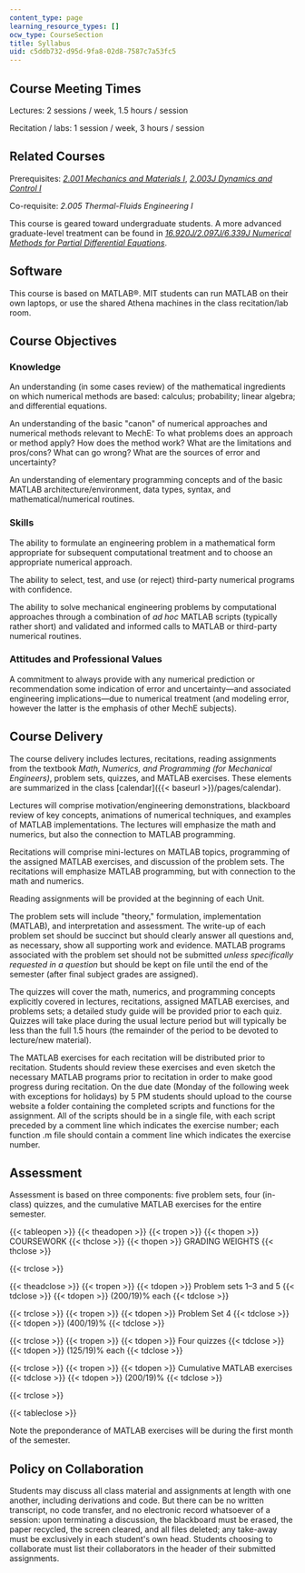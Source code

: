 ```yaml
---
content_type: page
learning_resource_types: []
ocw_type: CourseSection
title: Syllabus
uid: c5ddb732-d95d-9fa8-02d8-7587c7a53fc5
---
```


Course Meeting Times
--------------------

Lectures: 2 sessions / week, 1.5 hours / session

Recitation / labs: 1 session / week, 3 hours / session

Related Courses
---------------

Prerequisites: [_2.001 Mechanics and Materials I_](/courses/2-001-mechanics-materials-i-fall-2006/), [_2.003J Dynamics and Control I_](/courses/2-003j-dynamics-and-control-i-fall-2007/) 

Co-requisite: _2.005 Thermal-Fluids Engineering I_

This course is geared toward undergraduate students. A more advanced graduate-level treatment can be found in [_16.920J/2.097J/6.339J Numerical Methods for Partial Differential Equations_](/courses/16-920j-numerical-methods-for-partial-differential-equations-sma-5212-spring-2003/).

Software
--------

This course is based on MATLAB®. MIT students can run MATLAB on their own laptops, or use the shared Athena machines in the class recitation/lab room.

Course Objectives
-----------------

### Knowledge

An understanding (in some cases review) of the mathematical ingredients on which numerical methods are based: calculus; probability; linear algebra; and differential equations.

An understanding of the basic "canon" of numerical approaches and numerical methods relevant to MechE: To what problems does an approach or method apply? How does the method work? What are the limitations and pros/cons? What can go wrong? What are the sources of error and uncertainty?

An understanding of elementary programming concepts and of the basic MATLAB architecture/environment, data types, syntax, and mathematical/numerical routines.

### Skills

The ability to formulate an engineering problem in a mathematical form appropriate for subsequent computational treatment and to choose an appropriate numerical approach.

The ability to select, test, and use (or reject) third-party numerical programs with confidence.

The ability to solve mechanical engineering problems by computational approaches through a combination of _ad hoc_ MATLAB scripts (typically rather short) and validated and informed calls to MATLAB or third-party numerical routines.

### Attitudes and Professional Values

A commitment to always provide with any numerical prediction or recommendation some indication of error and uncertainty—and associated engineering implications—due to numerical treatment (and modeling error, however the latter is the emphasis of other MechE subjects).

Course Delivery
---------------

The course delivery includes lectures, recitations, reading assignments from the textbook _Math, Numerics, and Programming (for Mechanical Engineers)_, problem sets, quizzes, and MATLAB exercises. These elements are summarized in the class [calendar]({{< baseurl >}}/pages/calendar).

Lectures will comprise motivation/engineering demonstrations, blackboard review of key concepts, animations of numerical techniques, and examples of MATLAB implementations. The lectures will emphasize the math and numerics, but also the connection to MATLAB programming.

Recitations will comprise mini-lectures on MATLAB topics, programming of the assigned MATLAB exercises, and discussion of the problem sets. The recitations will emphasize MATLAB programming, but with connection to the math and numerics.

Reading assignments will be provided at the beginning of each Unit.

The problem sets will include "theory," formulation, implementation (MATLAB), and interpretation and assessment. The write-up of each problem set should be succinct but should clearly answer all questions and, as necessary, show all supporting work and evidence. MATLAB programs associated with the problem set should not be submitted _unless specifically requested in a question_ but should be kept on file until the end of the semester (after final subject grades are assigned).

The quizzes will cover the math, numerics, and programming concepts explicitly covered in lectures, recitations, assigned MATLAB exercises, and problems sets; a detailed study guide will be provided prior to each quiz. Quizzes will take place during the usual lecture period but will typically be less than the full 1.5 hours (the remainder of the period to be devoted to lecture/new material).

The MATLAB exercises for each recitation will be distributed prior to recitation. Students should review these exercises and even sketch the necessary MATLAB programs prior to recitation in order to make good progress during recitation. On the due date (Monday of the following week with exceptions for holidays) by 5 PM students should upload to the course website a folder containing the completed scripts and functions for the assignment. All of the scripts should be in a single file, with each script preceded by a comment line which indicates the exercise number; each function .m file should contain a comment line which indicates the exercise number.

Assessment
----------

Assessment is based on three components: five problem sets, four (in-class) quizzes, and the cumulative MATLAB exercises for the entire semester.

{{< tableopen >}}
{{< theadopen >}}
{{< tropen >}}
{{< thopen >}}
COURSEWORK
{{< thclose >}}
{{< thopen >}}
GRADING WEIGHTS
{{< thclose >}}

{{< trclose >}}

{{< theadclose >}}
{{< tropen >}}
{{< tdopen >}}
Problem sets 1–3 and 5
{{< tdclose >}}
{{< tdopen >}}
(200/19)% each
{{< tdclose >}}

{{< trclose >}}
{{< tropen >}}
{{< tdopen >}}
Problem Set 4
{{< tdclose >}}
{{< tdopen >}}
(400/19)%
{{< tdclose >}}

{{< trclose >}}
{{< tropen >}}
{{< tdopen >}}
Four quizzes
{{< tdclose >}}
{{< tdopen >}}
(125/19)% each
{{< tdclose >}}

{{< trclose >}}
{{< tropen >}}
{{< tdopen >}}
Cumulative MATLAB exercises
{{< tdclose >}}
{{< tdopen >}}
(200/19)%
{{< tdclose >}}

{{< trclose >}}

{{< tableclose >}}

Note the preponderance of MATLAB exercises will be during the first month of the semester.

Policy on Collaboration
-----------------------

Students may discuss all class material and assignments at length with one another, including derivations and code. But there can be no written transcript, no code transfer, and no electronic record whatsoever of a session: upon terminating a discussion, the blackboard must be erased, the paper recycled, the screen cleared, and all files deleted; any take-away must be exclusively in each student's own head. Students choosing to collaborate must list their collaborators in the header of their submitted assignments.